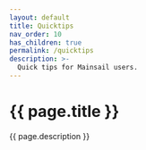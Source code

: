 ```yaml
---
layout: default
title: Quicktips
nav_order: 10
has_children: true
permalink: /quicktips
description: >-
  Quick tips for Mainsail users.
---
```


# {{ page.title }}
{{ page.description }}